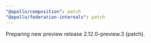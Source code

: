```yaml
---
"@apollo/composition": patch
"@apollo/federation-internals": patch
---
```


Preparing new preview release 2.12.0-preview.3 (patch).
